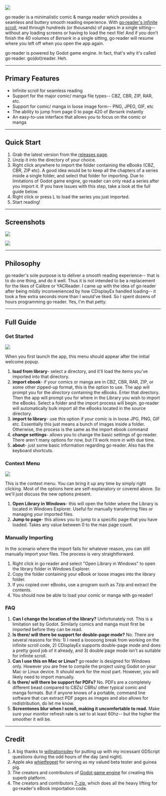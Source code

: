 ![](https://i.imgur.com/x6YjwNe.png)

go·reader is a minimalistic comic & manga reader which provides a seamless and buttery smooth reading experience. With [go·reader's infinite scroll](https://i.imgur.com/Xdb2Fgc.mp4), read through hundreds (or thousands) of pages in a single sitting-- without any loading screens or having to load the next file! And if you don't finish the 40 volumes of *Berserk* in a single sitting, go·reader will resume where you left off when you open the app again.

go·reader is powered by Godot game engine. In fact, that's why it's called go·reader. go(dot)reader. Heh.

--------------------------------------

## Primary Features

- Infinite scroll for seamless reading
- Support for the major comic/ manga file types-- CBZ, CBR, ZIP, RAR, etc.
- Support for comic/ manga in loose image form-- PNG, JPEG, GIF, etc
- The ability to jump from page 0 to page 420 of *Berserk* instantly
- An easy-to-use interface that allows you to focus on the comic or manga

------------------------

## Quick Start

1. Grab the latest version from the [releases page](https://github.com/Sirosky/go-reader/releases).
2. Unzip it into the directory of your choice.
3. Right click anywhere to import the folder containing the eBooks (CBZ, CBR, ZIP etc). A good idea would be to keep all the chapters of a series inside a single folder, and select that folder for importing. Due to limitations of Godot game engine, go·reader can only read a series after you import it. If you have issues with this step, take a look at the full guide below.
4. Right click or press L to load the series you just imported.
5. Start reading!

---------------------------

## Screenshots

![](https://i.imgur.com/Qh40uVO.png)

![](https://i.imgur.com/55xudZJ.png)

------------------------

## Philosophy

go·reader's sole purpose is to deliver a smooth reading experience-- that is to do one thing, and do it well. Thus it is not intended to be a replacement for the likes of Calibre or YACReader. I came up with the idea of go·reader after being mildly inconvenienced by how CDisplayEx handled loading-- it took a few extra seconds more than I would've liked. So I spent dozens of hours programming go·reader. Yes, I'm that petty.

-----------

## Full Guide

### Get Started

![](https://i.imgur.com/GCGs5BH.png)

When you first launch the app, this menu should appear after the initial welcome popup.

1. **load from library**- select a directory, and it'll load the items you've imported into that directory.
2. **import ebook**- if your comics or manga are in CBZ, CBR, RAR, ZIP, or some other zipped-up format, this is the option to use. The app will prompt you for the *directory* containing the eBooks. Enter that directory. Then the app will prompt you for where in the Library you wish to import the eBooks. Select a folder and the import process will begin. go·reader will automatically bulk import all the eBooks located in the source directory.
3. **import to library**- use this option if your comic is in loose JPG, PNG, GIF etc. Essentially this just means a bunch of images inside a folder. Otherwise, the process is the same as the import ebook command
4. **change settings**- allows you to change the basic settings of go·reader. There aren't many options for now, but I'll work more in with due time.
5. **about**- just some basic information regarding go·reader. Also has the keyboard shortcuts.

### Context Menu

![](https://i.imgur.com/VEh6nUm.png)

This is the context menu. You can bring it up any time by simply right clicking. Most of the options here are self-explanatory or covered above. So we'll just discuss the new options present.

1. **Open Library in Windows**- this will open the folder where the Library is located in Windows Explorer. Useful for manually transferring files or managing your imported files.
2. **Jump to page**- this allows you to jump to a specific page that you have loaded. Takes any value between 0 to the max page count.

### Manually Importing 

In the scenario where the import fails for whatever reason, you can still manually import your files. The process is very straightforward.

1. Right click in go·reader and select "Open Library in Windows" to open the library folder in Windows Explorer.
2. Copy the folder containing your eBook or loose images into the library folder.
3. If you copied over eBooks, use a program such as 7zip and extract the contents.
4. You should now be able to load your comic or manga with go·reader!

### **FAQ**

1. **Can I change the location of the library?** Unfortunately not. This is a limitation set by Godot. Similarly comics and manga must first be imported before they can be read.
2. **Is there/ will there be support for double-page mode?** No. There are several reasons for this: 1) I need a looooong break from working on the infinite scroll code, 2) CDisplayEx supports double-page mode and does a pretty good job of it already, and 3) double page mode isn't as suitable for infinite scroll.
3. **Can I use this on Mac or Linux?** go·reader is designed for Windows only. However you are free to compile the project using Godot on your Mac or Linux device. It *should* work for the most part. However, you will likely need to import manually.
4. **Is there/ will there be support for PDFs?** No. PDFs are a completely different beast compared to CBZs/ CBRs/ other typical comic and manga formats. But if anyone knows of a portable, command line software that can extract PDF pages as images and also allows for redistribution, do let me know.
5. **Screentones blur when I scroll, making it uncomfortable to read.** Make sure your monitor refresh rate is set to at least 60hz-- but the higher the smoother it will be.

----------

## Credit

1. A big thanks to [willnationsdev](https://gist.github.com/willnationsdev) for putting up with my incessant GDScript questions during the odd hours of the day (and night).
2. Apple aka [whietfegeet](https://www.reddit.com/user/whietfegeet) for serving as my valued beta tester and guinea pig.
3. The creators and contributors of [Godot game engine](https://godotengine.org/) for creating this superb platform.
4. The creators and contributors [7-zip](https://www.7-zip.org/), which does all the heavy lifting for go·reader's eBook importation code.
